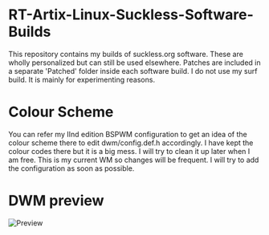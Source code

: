 # RT-Artix-Linux-Suckless-Software-Builds
This repository contains my builds of suckless.org software. These are wholly personalized but can still be used elsewhere. Patches are included in a separate 'Patched' folder inside each software build. I do not use my surf build. It is mainly for experimenting reasons.

# Colour Scheme
You can refer my IInd edition BSPWM configuration to get an idea of the colour scheme there to edit dwm/config.def.h accordingly. I have kept the colour codes there but it is a big mess. I will try to clean it up later when I am free. This is my current WM so changes will be frequent. I will try to add the configuration as soon as possible.

# DWM preview
![Preview](https://user-images.githubusercontent.com/77635620/185763843-87c4496d-251e-41b5-b8dc-920787c6d97e.png)

